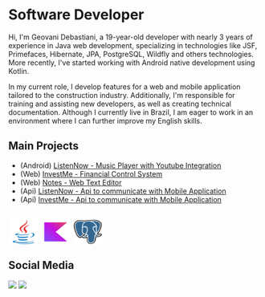 # Software Developer
Hi, I'm Geovani Debastiani, a 19-year-old developer with nearly 3 years of experience in Java web development, specializing in technologies like JSF, Primefaces, Hibernate, JPA, PostgreSQL, Wildfly and others technologies. More recently, I've started working with Android native development using Kotlin.

In my current role, I develop features for a web and mobile application tailored to the construction industry. Additionally, I'm responsible for training and assisting new developers, as well as creating technical documentation. Although I currently live in Brazil, I am eager to work in an environment where I can further improve my English skills.

## Main Projects
+ (Android) <a href="https://github.com/GeovaniTech/ListenNow-App" target="_blank">ListenNow  - Music Player with Youtube Integration</a> <br>
+ (Web) <a href="https://github.com/GeovaniTech/investme" target="_blank">InvestMe - Financial Control System</a> <br>
+ (Web) <a href="https://github.com/GeovaniTech/notes" target="_blank">Notes - Web Text Editor</a> <br>
+ (Api) <a href="https://github.com/GeovaniTech/ListenNow-Api" target="_blank">ListenNow - Api to communicate with Mobile Application</a> <br>
+ (Api) <a href="https://github.com/GeovaniTech/InvestMe/tree/master/server-investme-api" target="_blank">InvestMe - Api to communicate with Mobile Application</a> <br>

<div style="display: inline_block"><br>
  <img align="center" alt="Python" height="50" width="60" src="https://raw.githubusercontent.com/devicons/devicon/master/icons/java/java-original.svg">
  <img align="center" alt="Python" height="50" width="60" src="https://raw.githubusercontent.com/devicons/devicon/master/icons/kotlin/kotlin-original.svg">
  <img align="center" alt="VScode" height="50" width="60" src="https://raw.githubusercontent.com/devicons/devicon/master/icons/postgresql/postgresql-original.svg">
</div>

## Social Media

<div> 
  <a href="https://www.linkedin.com/in/geovani-debastiani" target="_blank"><img src="https://img.shields.io/badge/-LinkedIn-%230077B5?style=for-the-badge&logo=linkedin&logoColor=white" target="_blank"></a>
  <a href = "mailto:geovanidebastiani32@gmail.com"><img src="https://img.shields.io/badge/-Gmail-%23333?style=for-the-badge&logo=gmail&logoColor=white" target="_blank"></a>
</div>
